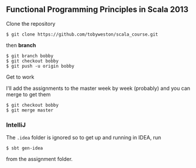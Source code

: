 ## Functional Programming Principles in Scala 2013

Clone the repository

	$ git clone https://github.com/tobyweston/scala_course.git

then **branch**

	$ git branch bobby
	$ git checkout bobby
	$ git push -u origin bobby
	
Get to work


I'll add the assignments to the master week by week (probably) and you can merge to get them

	$ git checkout bobby
	$ git merge master


### IntelliJ

The `.idea` folder is ignored so to get up and running in IDEA, run

	$ sbt gen-idea
	
from the assignment folder.
